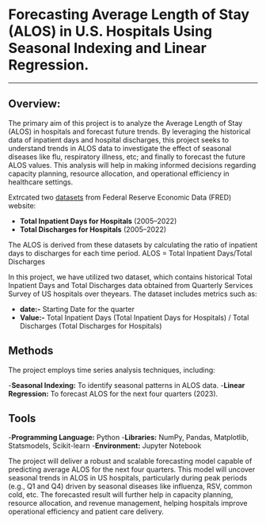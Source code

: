 # Forecasting Average Length of Stay (ALOS) in U.S. Hospitals Using Seasonal Indexing and Linear Regression.
---
## Overview:
The primary aim of this project is to analyze the Average Length of Stay (ALOS) in hospitals and forecast future trends. By leveraging the historical data of inpatient days and hospital discharges, this project seeks to understand trends in ALOS data to investigate the effect of seasonal diseases like flu, respiratory illness, etc; and finally to forecast the future ALOS values. This analysis will help in making informed decisions regarding capacity planning, resource allocation, and operational efficiency in healthcare settings.

Extrcated two [datasets](https://fred.stlouisfed.org/) from Federal Reserve Economic Data (FRED) website:

- __Total Inpatient Days for Hospitals__ (2005–2022)
- __Total Discharges for Hospitals__ (2005–2022)

The ALOS is derived from these datasets by calculating the ratio of inpatient days to discharges for each time period. 
ALOS = Total Inpatient Days/Total Discharges

In this project, we have utilized two dataset, which contains historical Total Inpatient Days and Total Discharges data obtained from Quarterly Services Survey of US hospitals over theyears. The dataset includes metrics such as:

- __date:-__	Starting Date for the quarter
- __Value:-__	Total Inpatient Days (Total Inpatient Days for Hospitals) / Total Discharges (Total Discharges for Hospitals)

## Methods
The project employs time series analysis techniques, including:

-__Seasonal Indexing:__ To identify seasonal patterns in ALOS data.
-__Linear Regression:__ To forecast ALOS for the next four quarters (2023).

## Tools
-__Programming Language:__ Python
-__Libraries:__ NumPy, Pandas, Matplotlib, Statsmodels, Scikit-learn
-__Environment:__ Jupyter Notebook

The project will deliver a robust and scalable forecasting model capable of predicting average ALOS for the next four quarters. This model will uncover seasonal trends in ALOS in US hospitals, particularly during peak periods (e.g., Q1 and Q4) driven by seasonal diseases like influenza, RSV, common cold, etc. The forecasted result will further help in capacity planning, resource allocation, and revenue management, helping hospitals improve operational efficiency and patient care delivery.
